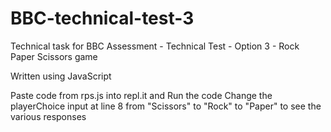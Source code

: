 # BBC-technical-test-3
Technical task for BBC Assessment - Technical Test - Option 3 - Rock Paper Scissors game

Written using JavaScript 

Paste code from rps.js into repl.it and Run the code
Change the playerChoice input at line 8 from "Scissors" to "Rock" to "Paper" to see the various responses
